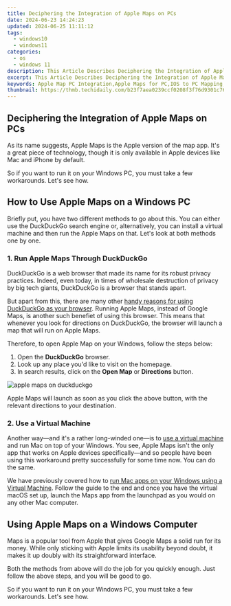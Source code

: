 ```yaml
---
title: Deciphering the Integration of Apple Maps on PCs
date: 2024-06-23 14:24:23
updated: 2024-06-25 11:11:12
tags:
  - windows10
  - windows11
categories:
  - os
  - windows 11
description: This Article Describes Deciphering the Integration of Apple Maps on PCs
excerpt: This Article Describes Deciphering the Integration of Apple Maps on PCs
keywords: Apple Map PC Integration,Apple Maps for PC,IOS to PC Mapping,Apple Map Transition,PC Access to Apple Maps,Mapping on Apple PC,Apple Maps Desktop
thumbnail: https://thmb.techidaily.com/b23f7aea0239ccf0208f3f76d9301c76c818b9985a4f6edf3b35f62e51fa261d.jpg
---
```


## Deciphering the Integration of Apple Maps on PCs

 As its name suggests, Apple Maps is the Apple version of the map app. It's a great piece of technology, though it is only available in Apple devices like Mac and iPhone by default.

 So if you want to run it on your Windows PC, you must take a few workarounds. Let's see how.

## How to Use Apple Maps on a Windows PC

 Briefly put, you have two different methods to go about this. You can either use the DuckDuckGo search engine or, alternatively, you can install a virtual machine and then run the Apple Maps on that. Let's look at both methods one by one.

### 1\. Run Apple Maps Through DuckDuckGo

 DuckDuckGo is a web browser that made its name for its robust privacy practices. Indeed, even today, in times of wholesale destruction of privacy by big tech giants, DuckDuckGo is a browser that stands apart.

 But apart from this, there are many other [handy reasons for using DuckDuckGo as your browser](https://www.makeuseof.com/tag/reasons-start-using-virtual-machine/). Running Apple Maps, instead of Google Maps, is another such benefiet of using this browser. This means that whenever you look for directions on DuckDuckGo, the browser will launch a map that will run on Apple Maps.

 Therefore, to open Apple Map on your Windows, follow the steps below:

1. Open the **DuckDuckGo** browser.
2. Look up any place you'd like to visit on the homepage.
3. In search results, click on the **Open Map** or **Directions** button.

![apple maps on duckduckgo](https://static1.makeuseofimages.com/wordpress/wp-content/uploads/2023/10/apple-maps-on-duckduckgo.jpg)

 Apple Maps will launch as soon as you click the above button, with the relevant directions to your destination.

### 2\. Use a Virtual Machine

 Another way—and it's a rather long-winded one—is to [use a virtual machine](https://www.makeuseof.com/tag/reasons-start-using-virtual-machine/) and run Mac on top of your Windows. You see, Apple Maps isn't the only app that works on Apple devices specifically—and so people have been using this workaround pretty successfully for some time now. You can do the same.

 We have previously covered how to [run Mac apps on your Windows using a Virtual Machine](https://www.makeuseof.com/tag/run-mac-apps-windows/). Follow the guide to the end and once you have the virtual macOS set up, launch the Maps app from the launchpad as you would on any other Mac computer.

## Using Apple Maps on a Windows Computer

 Maps is a popular tool from Apple that gives Google Maps a solid run for its money. While only sticking with Apple limits its usability beyond doubt, it makes it up doubly with its straightforward interface.

 Both the methods from above will do the job for you quickly enough. Just follow the above steps, and you will be good to go.

 So if you want to run it on your Windows PC, you must take a few workarounds. Let's see how.
